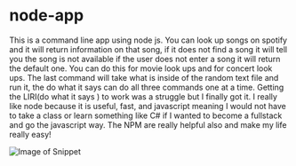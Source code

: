 # node-app
This is a command line app using node js.  You can look up songs on spotify and it will return information on that song, if it does not find a song it will tell you the song is not available if the user does not enter a song it will return the default one.  You can do this for movie look ups and for concert look ups.  The last command will take what is inside of the random text file and run it, the do what it says can do all three commands one at a time.  Getting the LIRI(do what it says ) to work was a struggle but I finally got it.  I really like node because it is useful, fast, and javascript meaning I would not have to take a class or learn something like C# if I wanted to become a fullstack and go the javascript way.  The NPM are really helpful also and make my life really easy!

![Image of Snippet](https://octodex.github.com/images/Capture.JPG)

